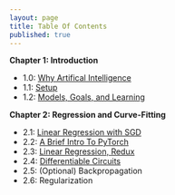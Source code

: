 ```yaml
---
layout: page
title: Table Of Contents
published: true
---
```



    
     
    

**Chapter 1: Introduction**
* 1.0: [Why Artifical Intelligence](https://nikcheerla.github.io/deeplearningschool/2017/08/08/ch1-0intro/)
* 1.1: [Setup](https://nikcheerla.github.io/deeplearningschool/2017/09/08/ch1.1-Setup/)
* 1.2: [Models, Goals, and Learning](https://nikcheerla.github.io/deeplearningschool/2017/09/08/ch1.2-models-goals-learning/)

**Chapter 2: Regression and Curve-Fitting**
* 2.1: [Linear Regression with SGD](https://nikcheerla.github.io/deeplearningschool/2017/09/08/ch2.1-linear-regression-sgd/)
* 2.2: [A Brief Intro To PyTorch](https://nikcheerla.github.io/deeplearningschool/2017/09/10/ch2.2-brief-intro-pytorch/)
* 2.3: [Linear Regression, Redux](https://nikcheerla.github.io/deeplearningschool/2017/09/10/ch2.3-linear-regression-redux/)
* 2.4: [Differentiable Circuits](https://nikcheerla.github.io/deeplearningschool/2017/09/10/ch2.4-differentiable-circuits/)
* 2.5: (Optional) Backpropagation
* 2.6: Regularization
